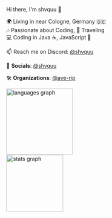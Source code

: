 <!--
**Shvquu/shvquu** is a ✨ _special_ ✨ repository because its `README.md` (this file) appears on your GitHub profile.

Here are some ideas to get you started:

- 🔭 I’m currently working on ...
- 🌱 I’m currently learning ...
- 👯 I’m looking to collaborate on ...
- 🤔 I’m looking for help with ...
- 💬 Ask me about ...
- 📫 How to reach me: ...
- 😄 Pronouns: ...
- ⚡ Fun fact: ...
-->

Hi there, I'm shvquu 👋

🌍 Living in near Cologne, Germany 🇩🇪  
🎶 Passionate about Coding, 🌄 Traveling  
💻 Coding in Java ☕, JavaScript 🐍 

📫 Reach me on Discord: [@shvquu](https://shvquu.eu/discord)

🔗 **Socials**: [@shvquu](https://linknect.net/@shvquu)

🛠️ **Organizations**: [@ave-rip](https://github.com/ave-rip)

<div align="left">
  <img src="https://github-readme-stats.vercel.app/api/top-langs/?username=shvquu&theme=dark" height="175" alt="languages graph"/>
  <br>
  <img src="https://github-readme-stats.vercel.app/api?username=shvquu&show_icons=true&theme=dark" height="150" alt="stats graph"/>
</div>
